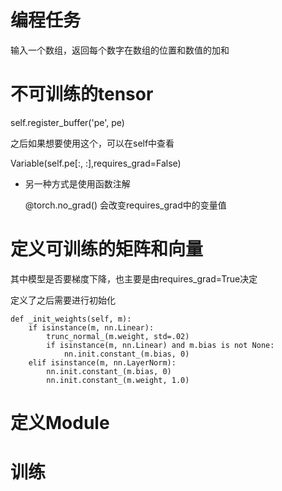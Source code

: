 # 编程任务
输入一个数组，返回每个数字在数组的位置和数值的加和

# 不可训练的tensor

self.register_buffer('pe', pe)

之后如果想要使用这个，可以在self中查看

Variable(self.pe[:, :],requires_grad=False)


- 另一种方式是使用函数注解

    @torch.no_grad() 会改变requires_grad中的变量值

# 定义可训练的矩阵和向量

其中模型是否要梯度下降，也主要是由requires_grad=True决定



定义了之后需要进行初始化
```
def _init_weights(self, m):
    if isinstance(m, nn.Linear):
        trunc_normal_(m.weight, std=.02)
        if isinstance(m, nn.Linear) and m.bias is not None:
            nn.init.constant_(m.bias, 0)
    elif isinstance(m, nn.LayerNorm):
        nn.init.constant_(m.bias, 0)
        nn.init.constant_(m.weight, 1.0)
```

# 定义Module

# 训练






